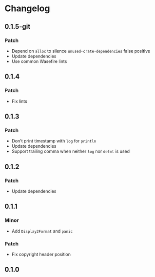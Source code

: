 # Changelog

## 0.1.5-git

### Patch

- Depend on `alloc` to silence `unused-crate-dependencies` false positive
- Update dependencies
- Use common Wasefire lints

## 0.1.4

### Patch

- Fix lints

## 0.1.3

### Patch

- Don't print timestamp with `log` for `println`
- Update dependencies
- Support trailing comma when neither `log` nor `defmt` is used

## 0.1.2

### Patch

- Update dependencies

## 0.1.1

### Minor

- Add `Display2Format` and `panic`

### Patch

- Fix copyright header position

## 0.1.0

<!-- Increment to skip CHANGELOG.md test: 3 -->
